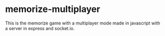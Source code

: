 # memorize-multiplayer

This is the memorize game with a multiplayer mode made in javascript with a server in express and socket.io.

